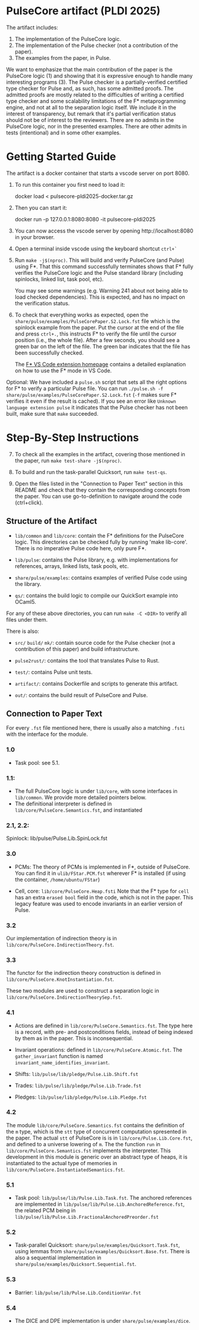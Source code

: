 # PulseCore artifact (PLDI 2025)

The artifact includes:

  1. The implementation of the PulseCore logic.
  2. The implementation of the Pulse checker (not a contribution of the paper).
  3. The examples from the paper, in Pulse.

We want to emphasize that the main contribution of the paper is the PulseCore
logic (1) and showing that it is expressive enough to handle many interesting
programs (3).  The Pulse checker is a partially-verified certified type checker
for Pulse and, as such, has some admitted proofs. The admitted proofs are mostly
related to the difficulties of writing a certified type checker and some
scalability limitations of the F* metaprogramming engine, and not at all to the
separation logic itself. We include it in the interest of transparency, but
remark that it's partial verification status should not be of interest to the
reviewers.
There are no admits in the PulseCore logic, nor in the presented examples. There
are other admits in tests (intentional) and in some other examples.

# Getting Started Guide

The artifact is a docker container that starts a vscode server on port 8080.

  1. To run this container you first need to load it:

        docker load < pulsecore-pldi2025-docker.tar.gz

  2. Then you can start it:

        docker run -p 127.0.0.1:8080:8080 -it pulsecore-pldi2025

  3. You can now access the vscode server by opening http://localhost:8080 in
     your browser.

  4. Open a terminal inside vscode using the keyboard shortcut `` ctrl+` ``

  5. Run `make -j$(nproc)`.  This will build and verify PulseCore (and Pulse) using F*.
     That this command successfully terminates shows that F* fully verifies the
     PulseCore logic and the Pulse standard library (including spinlocks, linked
     list, task pool, etc).

     You may see some warnings (e.g. Warning 241 about not being able to load
     checked dependencies).  This is expected, and has no impact on the
     verification status.

  6. To check that everything works as expected, open the
     `share/pulse/examples/PulseCorePaper.S2.Lock.fst` file which is the
     spinlock example from the paper.  Put the cursor at the end of the file and
     press `ctrl+.`, this instructs F* to verify the file until the cursor
     position (i.e., the whole file).  After a few seconds, you should see a
     green bar on the left of the file.  The green bar indicates that the file
     has been successfully checked.

     The [F* VS Code extension homepage](https://github.com/FStarLang/fstar-vscode-assistant/?tab=readme-ov-file#features-and-basic-usage-guide)
     contains a detailed explanation on how to use the F* mode in VS Code.

Optional:
We have included a `pulse.sh` script that sets all the right options for F*
to verify a particular Pulse file.  You can run
`./pulse.sh -f share/pulse/examples/PulseCorePaper.S2.Lock.fst` (`-f` makes sure
F* verifies it even if the result is cached).  If you see an error like
`Unknown language extension pulse` it indicates that the Pulse checker has not
been built, make sure that `make` succeeded.

# Step-By-Step Instructions

  7. To check all the examples in the artifact, covering those mentioned in the
     paper, run `make test-share -j$(nproc)`.

  8. To build and run the task-parallel Quicksort, run `make test-qs`.

  9. Open the files listed in the "Connection to Paper Text" section in this
     README and check that they contain the corresponding concepts from the
     paper.  You can use go-to-definition to navigate around the code
     (ctrl+click).

## Structure of the Artifact

- `lib/common` and `lib/core`: contain the F* definitions for the
PulseCore logic. This directories can be checked fully by running 'make
lib-core'. There is no imperative Pulse code here, only pure F*.

- `lib/pulse`: contains the Pulse library, e.g. with implementations for
references, arrays, linked lists, task pools, etc.

- `share/pulse/examples`: contains examples of verified Pulse code using
the library.

- `qs/`: contains the build logic to compile our QuickSort example into
OCaml5.

For any of these above directories, you can run `make -C <DIR>` to
verify all files under them.

There is also:

- `src/` `build/` `mk/`: contain source code for the Pulse checker (not
a contribution of this paper) and build infrastructure.

- `pulse2rust/`: contains the tool that translates Pulse to Rust.

- `test/`: contains Pulse unit tests.

- `artifact/`: contains Dockerfile and scripts to generate this
artifact.

- `out/`: contains the build result of PulseCore and Pulse.

## Connection to Paper Text

For every `.fst` file mentioned here, there is usually also a matching
`.fsti` with the interface for the module.

### 1.0

- Task pool: see 5.1.

### 1.1:

- The full PulseCore logic is under `lib/core`, with some interfaces in
  `lib/common`. We provide more detailed pointers below.
- The definitional interpreter is defined in
  `lib/core/PulseCore.Semantics.fst`, and instantiated

### 2.1, 2.2:

Spinlock: lib/pulse/Pulse.Lib.SpinLock.fst

### 3.0

- PCMs: The theory of PCMs is implemented in F*, outside of PulseCore.
  You can find it in `ulib/FStar.PCM.fst` wherever F* is installed (if
  using the container, `/home/ubuntu/FStar`)

- Cell, core: `lib/core/PulseCore.Heap.fsti`
  Note that the F* type for `cell` has an extra `erased bool` field in the code, which is not in the paper.
  This legacy feature was used to encode invariants in an earlier version of Pulse.

### 3.2

Our implementation of indirection theory is in
`lib/core/PulseCore.IndirectionTheory.fst`.

### 3.3

The functor for the indirection theory construction is defined in
`lib/core/PulseCore.KnotInstantiation.fst`.

These two modules are used to construct a separation logic
in `lib/core/PulseCore.IndirectionTheorySep.fst`.

### 4.1

- Actions are defined in `lib/core/PulseCore.Semantics.fst`. The type
here is a record, with pre- and postconditions fields, instead of being
indexed by them as in the paper. This is inconsequential.

- Invariant operations: defined in `lib/core/PulseCore.Atomic.fst`.
The `gather_invariant` function is named
`invariant_name_identifies_invariant`.

- Shifts:  `lib/pulse/lib/pledge/Pulse.Lib.Shift.fst`
- Trades:  `lib/pulse/lib/pledge/Pulse.Lib.Trade.fst`
- Pledges: `lib/pulse/lib/pledge/Pulse.Lib.Pledge.fst`

### 4.2

The module `lib/core/PulseCore.Semantics.fst` contains the definition
of the `m` type, which is the `stt` type of concurrent computation
spresented in the paper. The actual `stt` of PulseCore is is in
`lib/core/Pulse.Lib.Core.fst`, and defined to a universe lowering of
`m`. The the function `run` in `lib/core/PulseCore.Semantics.fst`
implements the interpreter. This development in this module is generic
over an abstract type of heaps, it is instantiated to the actual type of
memories in `lib/core/PulseCore.InstantiatedSemantics.fst`.

### 5.1

- Task pool: `lib/pulse/lib/Pulse.Lib.Task.fst`.
  The anchored references are implemented in
  `lib/pulse/lib/Pulse.Lib.AnchoredReference.fst`, the related PCM being
  in `lib/pulse/lib/Pulse.Lib.FractionalAnchoredPreorder.fst`

### 5.2

- Task-parallel Quicksort: `share/pulse/examples/Quicksort.Task.fst`,
  using lemmas from `share/pulse/examples/Quicksort.Base.fst`.
  There is also a sequential implementation in
  `share/pulse/examples/Quicksort.Sequential.fst`.

### 5.3

- Barrier: `lib/pulse/lib/Pulse.Lib.ConditionVar.fst`

### 5.4

- The DICE and DPE implementation is under `share/pulse/examples/dice`.
